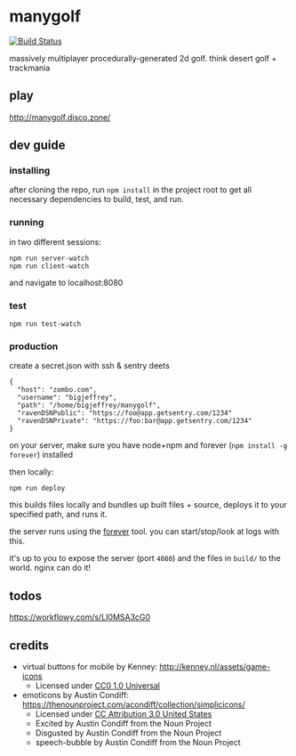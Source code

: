 # manygolf

[![Build Status](https://travis-ci.org/thomasboyt/manygolf.svg?branch=master)](https://travis-ci.org/thomasboyt/manygolf)

massively multiplayer procedurally-generated 2d golf. think desert golf + trackmania

## play

http://manygolf.disco.zone/

## dev guide

### installing

after cloning the repo, run `npm install` in the project root to get all necessary dependencies to build, test, and run.

### running

in two different sessions:

```
npm run server-watch
npm run client-watch
```

and navigate to localhost:8080

### test

```
npm run test-watch
```

### production

create a secret.json with ssh & sentry deets

```
{
  "host": "zombo.com",
  "username": "bigjeffrey",
  "path": "/home/bigjeffrey/manygolf",
  "ravenDSNPublic": "https://foo@app.getsentry.com/1234"
  "ravenDSNPrivate": "https://foo:bar@app.getsentry.com/1234"
}
```

on your server, make sure you have node+npm and forever (`npm install -g forever`) installed

then locally:

```
npm run deploy
```

this builds files locally and bundles up built files + source, deploys it to your specified path, and runs it.

the server runs using the [forever](https://github.com/foreverjs/forever) tool. you can start/stop/look at logs with this.

it's up to you to expose the server (port `4080`) and the files in `build/` to the world. nginx can do it!

## todos

https://workflowy.com/s/LI0MSA3cG0

## credits

* virtual buttons for mobile by Kenney: http://kenney.nl/assets/game-icons
  * Licensed under [CC0 1.0 Universal](https://creativecommons.org/publicdomain/zero/1.0/)
* emoticons by Austin Condiff: https://thenounproject.com/acondiff/collection/simplicicons/
  * Licensed under [CC Attribution 3.0 United States](http://creativecommons.org/licenses/by/3.0/us/)
  * Excited by Austin Condiff from the Noun Project
  * Disgusted by Austin Condiff from the Noun Project
  * speech-bubble by Austin Condiff from the Noun Project
